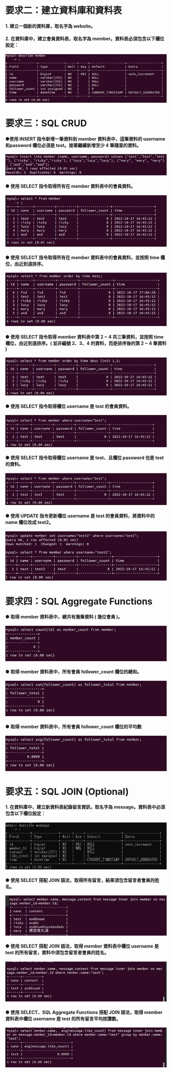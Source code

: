 # 要求⼆：建立資料庫和資料表

#### 1. 建立⼀個新的資料庫，取名字為 website。

#### 2. 在資料庫中，建立會員資料表，取名字為 member。資料表必須包含以下欄位設定：

![](./Screenshot%20from%202022-10-17%2019-07-49.png)

# 要求三：SQL CRUD

#### ●使⽤ INSERT 指令新增⼀筆資料到 member 資料表中，這筆資料的 username 和password 欄位必須是 test。接著繼續新增⾄少 4 筆隨意的資料。

![](./Screenshot%20from%202022-10-17%2017-02-56.png)

#### ● 使⽤ SELECT 指令取得所有在 member 資料表中的會員資料。

![](./Screenshot%20from%202022-10-17%2017-03-16.png)


#### ● 使⽤ SELECT 指令取得所有在 member 資料表中的會員資料，並按照 time 欄位，由近到遠排序。

![](./Screenshot%20from%202022-10-17%2017-07-28.png)


#### ● 使⽤ SELECT 指令取得 member 資料表中第 2 ~ 4 共三筆資料，並按照 time 欄位，由近到遠排序。( 並非編號 2、3、4 的資料，⽽是排序後的第 2 ~ 4 筆資料 )

![](./Screenshot%20from%202022-10-17%2017-16-40.png)


#### ● 使⽤ SELECT 指令取得欄位 username 是 test 的會員資料。

![](./Screenshot%20from%202022-10-17%2017-17-14.png)


#### ● 使⽤ SELECT 指令取得欄位 username 是 test、且欄位 password 也是 test 的資料。

![](./Screenshot%20from%202022-10-17%2017-17-14.png)


#### ● 使⽤ UPDATE 指令更新欄位 username 是 test 的會員資料，將資料中的 name 欄位改成 test2。

![](./Screenshot%20from%202022-10-17%2019-23-45.png)

# 要求四：SQL Aggregate Functions

#### ● 取得 member 資料表中，總共有幾筆資料 ( 幾位會員 )。

![](./Screenshot%20from%202022-10-17%2017-22-09.png)


#### ● 取得 member 資料表中，所有會員 follower_count 欄位的總和。

![](./Screenshot%20from%202022-10-17%2017-24-25.png)


#### ● 取得 member 資料表中，所有會員 follower_count 欄位的平均數

![](./Screenshot%20from%202022-10-17%2017-24-41.png)


# 要求五：SQL JOIN (Optional)

#### 1. 在資料庫中，建立新資料表紀錄留⾔資訊，取名字為 message。資料表中必須包含以下欄位設定：


![](./%E8%9E%A2%E5%B9%95%E6%93%B7%E5%8F%96%E7%95%AB%E9%9D%A2%202022-10-18%20125356.png)

#### ● 使⽤ SELECT 搭配 JOIN 語法，取得所有留⾔，結果須包含留⾔者會員的姓名。

![](./Screenshot%20from%202022-10-17%2018-12-55.png)

#### ● 使⽤ SELECT 搭配 JOIN 語法，取得 member 資料表中欄位 username 是 test 的所有留⾔，資料中須包含留⾔者會員的姓名。

![](./Screenshot%20from%202022-10-17%2018-13-54.png)


#### ● 使⽤ SELECT、SQL Aggregate Functions 搭配 JOIN 語法，取得 member 資料表中欄位 username 是 test 的所有留⾔平均按讚數。

![](./Screenshot%20from%202022-10-17%2018-19-35.png)
